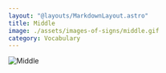 ```yaml
---
layout: "@layouts/MarkdownLayout.astro"
title: Middle
image: ./assets/images-of-signs/middle.gif
category: Vocabulary
---
```


![Middle](@signs/middle.gif)
